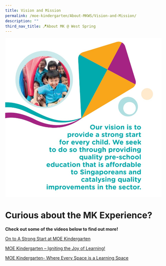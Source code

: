 ```yaml
---
title: Vision and Mission
permalink: /moe-kindergarten/About-MKWS/Vision-and-Mission/
description: ""
third_nav_title: 🪁About MK @ West Spring
---
```

![](/images/MK/MK%20Vision%20Mission.jpg)
# Curious about the MK Experience?
**Check out some of the videos below to find out more!**

[On to A Strong Start at MOE Kindergarten](https://youtu.be/R636jFF7S28)

[MOE Kindergarten – Igniting the Joy of Learning!](https://youtu.be/mghZCHtKNXc)

[MOE Kindergarten- Where Every Space is a Learning Space](https://youtu.be/LockyOmaNB0)